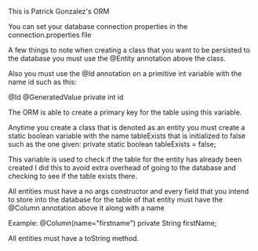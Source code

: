 This is Patrick Gonzalez's ORM

You can set your database connection properties in the connection.properties file

A few things to note when creating a class that you want to be
persisted to the database you must use the @Entity annotation above the
class.

Also you must use the @Id annotation on a primitive int variable
with the name id such as this: 

@Id @GeneratedValue
private int id 

The ORM is able to create a primary key for the table using
this variable.

Anytime you create a class that is denoted as an entity 
you must create a static boolean variable with the name tableExists
that is initialized to false such as the one given:
private static boolean tableExists = false;

This variable is used to check if the table for the entity has already been created
I did this to avoid extra overhead of going to the database
and checking to see if the table exists there.

All entities must have a no args constructor and every field
that you intend to store into the database for the table of that entity
must have the @Column annotation above it along with a name

Example:
@Column(name="firstname")
private String firstName;

All entities must have a toString method.
